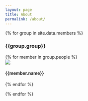 ```yaml
---
layout: page
title: About
permalink: /about/
---
```


{% for group in site.data.members %}
<div class ="row" style="margin-top=20px">
<div class="col-md-7" >
<h3>{{group.group}}</h3>
</div>
</div>
<div class ="row">
{% for member in group.people %}


<div class="col-md-3"><div><a href="{{url}}">
<img class="img-thumbnail" src="{% if member.githubid  %}https://avatars2.githubusercontent.com/u/{{member.githubid}}?v=3&s=400{% else %}{{member.pic}}{% endif %}"></a></div>
<h4>{{member.name}}</h4> </div>
<a href> </a>

{% endfor %}
</div>
{% endfor %}
